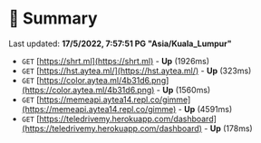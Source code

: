 # 📖 Summary
Last updated: **17/5/2022, 7:57:51 PG "Asia/Kuala_Lumpur"**

- `GET` [https://shrt.ml](https://shrt.ml) - **Up** (1926ms)
- `GET` [https://hst.aytea.ml/](https://hst.aytea.ml/) - **Up** (323ms)
- `GET` [https://color.aytea.ml/4b31d6.png](https://color.aytea.ml/4b31d6.png) - **Up** (1560ms)
- `GET` [https://memeapi.aytea14.repl.co/gimme](https://memeapi.aytea14.repl.co/gimme) - **Up** (4591ms)
- `GET` [https://teledrivemy.herokuapp.com/dashboard](https://teledrivemy.herokuapp.com/dashboard) - **Up** (178ms)
